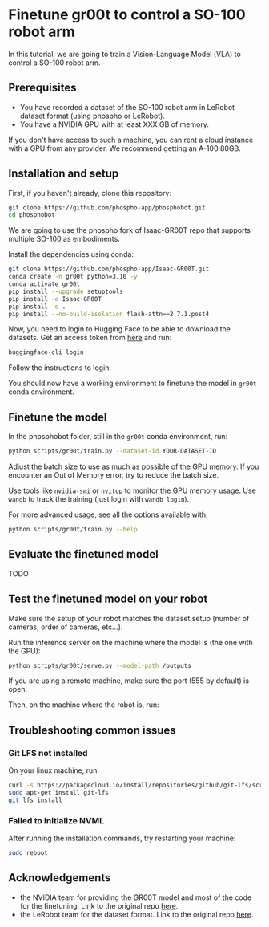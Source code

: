 # Finetune gr00t to control a SO-100 robot arm

In this tutorial, we are going to train a Vision-Language Model (VLA) to control a SO-100 robot arm.

## Prerequisites

- You have recorded a dataset of the SO-100 robot arm in LeRobot dataset format (using phospho or LeRobot).
- You have a NVIDIA GPU with at least XXX GB of memory.

If you don't have access to such a machine, you can rent a cloud instance with a GPU from any provider. We recommend getting an A-100 80GB.

## Installation and setup

First, if you haven't already, clone this repository:

```bash
git clone https://github.com/phospho-app/phosphobot.git
cd phosphobot
```

We are going to use the phospho fork of Isaac-GR00T repo that supports multiple SO-100 as embodiments.

Install the dependencies using conda:

```bash
git clone https://github.com/phospho-app/Isaac-GR00T.git
conda create -n gr00t python=3.10 -y
conda activate gr00t
pip install --upgrade setuptools
pip install -e Isaac-GR00T
pip install -e .
pip install --no-build-isolation flash-attn==2.7.1.post4
```

Now, you need to login to Hugging Face to be able to download the datasets.
Get an access token from [here](https://huggingface.co/settings/tokens) and run:

```bash
huggingface-cli login
```
Follow the instructions to login.

You should now have a working environment to finetune the model in `gr00t` conda environment.

## Finetune the model

In the phosphobot folder, still in the `gr00t` conda environment, run:

```bash
python scripts/gr00t/train.py --dataset-id YOUR-DATASET-ID
```

Adjust the batch size to use as much as possible of the GPU memory.
If you encounter an Out of Memory error, try to reduce the batch size.

Use tools like `nvidia-smi` or `nvitop` to monitor the GPU memory usage.
Use `wandb` to track the training (just login with `wandb login`).

For more advanced usage, see all the options available with:

```bash
python scripts/gr00t/train.py --help
```

## Evaluate the finetuned model

TODO

## Test the finetuned model on your robot

Make sure the setup of your robot matches the dataset setup (number of cameras, order of cameras, etc...).

Run the inference server on the machine where the model is (the one with the GPU):

```bash
python scripts/gr00t/serve.py --model-path /outputs
```

If you are using a remote machine, make sure the port (555 by default) is open.

Then, on the machine where the robot is, run:


## Troubleshooting common issues

### Git LFS not installed

On your linux machine, run:

```bash
curl -s https://packagecloud.io/install/repositories/github/git-lfs/script.deb.sh | sudo bash
sudo apt-get install git-lfs
git lfs install
```

### Failed to initialize NVML

After running the installation commands, try restarting your machine:

```bash
sudo reboot
```

## Acknowledgements 

- the NVIDIA team for providing the GR00T model and most of the code for the finetuning. Link to the original repo [here](https://github.com/NVIDIA/Isaac-GR00T).
- the LeRobot team for the dataset format. Link to the original repo [here](https://github.com/huggingface/lerobot).